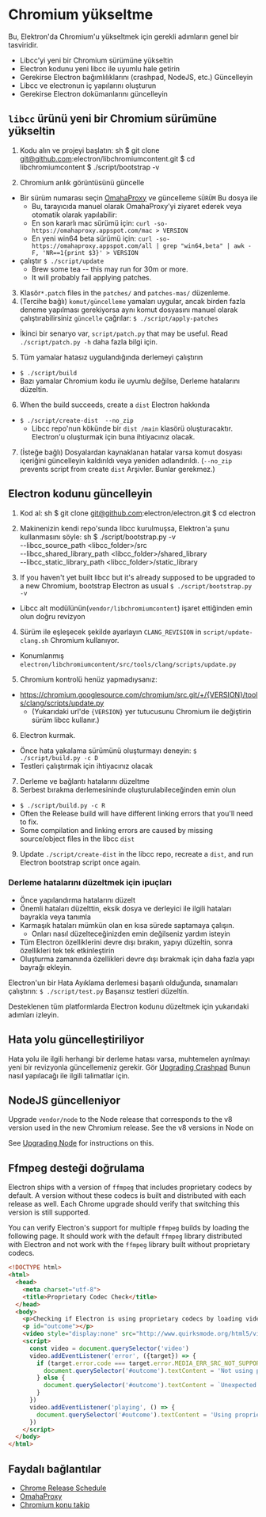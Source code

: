 # Chromium yükseltme

Bu, Elektron'da Chromium'u yükseltmek için gerekli adımların genel bir tasviridir.

- Libcc'yi yeni bir Chromium sürümüne yükseltin
- Electron kodunu yeni libcc ile uyumlu hale getirin
- Gerekirse Electron bağımlılıklarını (crashpad, NodeJS, etc.) Güncelleyin
- Libcc ve electronun iç yapılarını oluşturun
- Gerekirse Electron dokümanlarını güncelleyin

## `libcc` ürünü yeni bir Chromium sürümüne yükseltin

1. Kodu alın ve projeyi başlatın: 
      sh
      $ git clone git@github.com:electron/libchromiumcontent.git
      $ cd libchromiumcontent
      $ ./script/bootstrap -v

2. Chromium anlık görüntüsünü güncelle 
  - Bir sürüm numarası seçin [OmahaProxy](https://omahaproxy.appspot.com/) ve güncelleme `SÜRÜM` Bu dosya ile 
    - Bu, tarayıcıda manuel olarak OmahaProxy'yi ziyaret ederek veya otomatik olarak yapılabilir:
    - En son kararlı mac sürümü için: `curl -so- https://omahaproxy.appspot.com/mac > VERSION`
    - En yeni win64 beta sürümü için: `curl -so- https://omahaproxy.appspot.com/all | grep "win64,beta" | awk -F, 'NR==1{print $3}' > VERSION`
  - çalıştır `$ ./script/update` 
    - Brew some tea -- this may run for 30m or more.
    - It will probably fail applying patches.
3. Klasör`*.patch` files in the `patches/` and `patches-mas/` düzenleme.
4. (Tercihe bağlı) `komut/güncelleme` yamaları uygular, ancak birden fazla deneme yapılması gerekiyorsa aynı komut dosyasını manuel olarak çalıştırabilirsiniz `güncelle` çağrılar: `$ ./script/apply-patches` 
  - İkinci bir senaryo var, `script/patch.py` that may be useful. Read `./script/patch.py -h` daha fazla bilgi için.
5. Tüm yamalar hatasız uygulandığında derlemeyi çalıştırın 
  - `$ ./script/build`
  - Bazı yamalar Chromium kodu ile uyumlu değilse, Derleme hatalarını düzeltin.
6. When the build succeeds, create a `dist` Electron hakkında 
  - `$ ./script/create-dist  --no_zip` 
    - Libcc repo'nun kökünde bir ` dist /main ` klasörü oluşturacaktır. Electron'u oluşturmak için buna ihtiyacınız olacak.
7. (İsteğe bağlı) Dosyalardan kaynaklanan hatalar varsa komut dosyası içeriğini güncelleyin kaldırıldı veya yeniden adlandırıldı. (`--no_zip` prevents script from create `dist` Arşivler. Bunlar gerekmez.)

## Electron kodunu güncelleyin

1. Kod al: 
      sh
      $ git clone git@github.com:electron/electron.git
      $ cd electron

2. Makinenizin kendi repo'sunda libcc kurulmuşsa, Elektron'a şunu kullanmasını söyle: 
      sh
      $ ./script/bootstrap.py -v \
        --libcc_source_path <libcc_folder>/src \
        --libcc_shared_library_path <libcc_folder>/shared_library \
        --libcc_static_library_path <libcc_folder>/static_library

3. If you haven't yet built libcc but it's already supposed to be upgraded to a new Chromium, bootstrap Electron as usual `$ ./script/bootstrap.py -v`
  
  - Libcc alt modülünün(`vendor/libchromiumcontent`) işaret ettiğinden emin olun doğru revizyon

4. Sürüm ile eşleşecek şekilde ayarlayın `CLANG_REVISION` in `script/update-clang.sh` Chromium kullanıyor.
  
  - Konumlanmış `electron/libchromiumcontent/src/tools/clang/scripts/update.py`

5. Chromium kontrolü henüz yapmadıysanız:
  
  - https://chromium.googlesource.com/chromium/src.git/+/{VERSION}/tools/clang/scripts/update.py 
    - (Yukarıdaki url'de ` {VERSION} ` yer tutucusunu Chromium ile değiştirin sürüm libcc kullanır.)
6. Electron kurmak. 
  - Önce hata yakalama sürümünü oluşturmayı deneyin: `$ ./script/build.py -c D`
  - Testleri çalıştırmak için ihtiyacınız olacak
7. Derleme ve bağlantı hatalarını düzeltme
8. Serbest bırakma derlemesininde oluşturulabileceğinden emin olun 
  - `$ ./script/build.py -c R`
  - Often the Release build will have different linking errors that you'll need to fix.
  - Some compilation and linking errors are caused by missing source/object files in the libcc `dist`
9. Update `./script/create-dist` in the libcc repo, recreate a `dist`, and run Electron bootstrap script once again.

### Derleme hatalarını düzeltmek için ipuçları

- Önce yapılandırma hatalarını düzelt
- Önemli hataları düzelttin, eksik dosya ve derleyici ile ilgili hataları bayrakla veya tanımla
- Karmaşık hataları mümkün olan en kısa sürede saptamaya çalışın. 
  - Onları nasıl düzelteceğinizden emin değilseniz yardım isteyin
- Tüm Electron özelliklerini devre dışı bırakın, yapıyı düzeltin, sonra özellikleri tek tek etkinleştirin
- Oluşturma zamanında özellikleri devre dışı bırakmak için daha fazla yapı bayrağı ekleyin.

Electron'un bir Hata Ayıklama derlemesi başarılı olduğunda, sınamaları çalıştırın: `$ ./script/test.py` Başarısız testleri düzeltin.

Desteklenen tüm platformlarda Electron kodunu düzeltmek için yukarıdaki adımları izleyin.

## Hata yolu güncelleştiriliyor

Hata yolu ile ilgili herhangi bir derleme hatası varsa, muhtemelen ayrılmayı yeni bir revizyonla güncellemeniz gerekir. Gör [Upgrading Crashpad](https://github.com/electron/electron/tree/master/docs/development/upgrading-crashpad.md) Bunun nasıl yapılacağı ile ilgili talimatlar için.

## NodeJS güncelleniyor

Upgrade `vendor/node` to the Node release that corresponds to the v8 version used in the new Chromium release. See the v8 versions in Node on

See [Upgrading Node](https://github.com/electron/electron/tree/master/docs/development/upgrading-node.md) for instructions on this.

## Ffmpeg desteği doğrulama

Electron ships with a version of `ffmpeg` that includes proprietary codecs by default. A version without these codecs is built and distributed with each release as well. Each Chrome upgrade should verify that switching this version is still supported.

You can verify Electron's support for multiple `ffmpeg` builds by loading the following page. It should work with the default `ffmpeg` library distributed with Electron and not work with the `ffmpeg` library built without proprietary codecs.

```html
<!DOCTYPE html>
<html>
  <head>
    <meta charset="utf-8">
    <title>Proprietary Codec Check</title>
  </head>
  <body>
    <p>Checking if Electron is using proprietary codecs by loading video from http://www.quirksmode.org/html5/videos/big_buck_bunny.mp4</p>
    <p id="outcome"></p>
    <video style="display:none" src="http://www.quirksmode.org/html5/videos/big_buck_bunny.mp4" autoplay></video>
    <script>
      const video = document.querySelector('video')
      video.addEventListener('error', ({target}) => {
        if (target.error.code === target.error.MEDIA_ERR_SRC_NOT_SUPPORTED) {
          document.querySelector('#outcome').textContent = 'Not using proprietary codecs, video emitted source not supported error event.'
        } else {
          document.querySelector('#outcome').textContent = `Unexpected error: ${target.error.code}`
        }
      })
      video.addEventListener('playing', () => {
        document.querySelector('#outcome').textContent = 'Using proprietary codecs, video started playing.'
      })
    </script>
  </body>
</html>
```

## Faydalı bağlantılar

- [Chrome Release Schedule](https://www.chromium.org/developers/calendar)
- [OmahaProxy](http://omahaproxy.appspot.com)
- [Chromium konu takip](https://bugs.chromium.org/p/chromium)